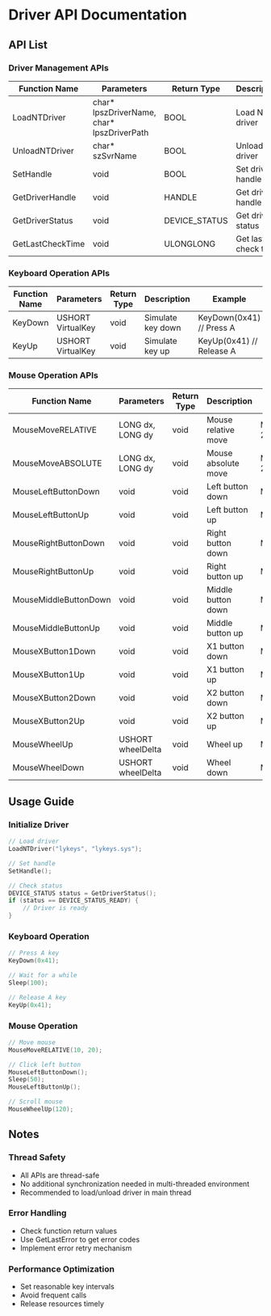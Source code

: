 # Driver API Documentation

## API List

### Driver Management APIs

<div class="driver-api-table">

| Function Name     | Parameters                                    | Return Type     | Description  | Example                                |
|------------------|-----------------------------------------------|----------------|--------------|----------------------------------------|
| LoadNTDriver     | char* lpszDriverName, char* lpszDriverPath    | BOOL           | Load NT driver | LoadNTDriver("lykeys", "lykeys.sys")  |
| UnloadNTDriver   | char* szSvrName                               | BOOL           | Unload NT driver | UnloadNTDriver("lykeys")              |
| SetHandle        | void                                          | BOOL           | Set driver handle | SetHandle()                           |
| GetDriverHandle  | void                                          | HANDLE         | Get driver handle | GetDriverHandle()                     |
| GetDriverStatus  | void                                          | DEVICE_STATUS  | Get driver status | GetDriverStatus()                     |
| GetLastCheckTime | void                                          | ULONGLONG      | Get last check time | GetLastCheckTime()                    |

</div>

### Keyboard Operation APIs

<div class="keyboard-api-table">

| Function Name | Parameters           | Return Type | Description      | Example                     |
|--------------|---------------------|-------------|------------------|-----------------------------|
| KeyDown      | USHORT VirtualKey   | void        | Simulate key down | KeyDown(0x41) // Press A    |
| KeyUp        | USHORT VirtualKey   | void        | Simulate key up   | KeyUp(0x41) // Release A    |

</div>

### Mouse Operation APIs

<div class="mouse-api-table">

| Function Name              | Parameters           | Return Type | Description      | Example                          |
|---------------------------|---------------------|-------------|------------------|----------------------------------|
| MouseMoveRELATIVE         | LONG dx, LONG dy    | void        | Mouse relative move | MouseMoveRELATIVE(10, 20)      |
| MouseMoveABSOLUTE         | LONG dx, LONG dy    | void        | Mouse absolute move | MouseMoveABSOLUTE(100, 200)    |
| MouseLeftButtonDown       | void                | void        | Left button down   | MouseLeftButtonDown()           |
| MouseLeftButtonUp         | void                | void        | Left button up     | MouseLeftButtonUp()             |
| MouseRightButtonDown      | void                | void        | Right button down  | MouseRightButtonDown()          |
| MouseRightButtonUp        | void                | void        | Right button up    | MouseRightButtonUp()            |
| MouseMiddleButtonDown     | void                | void        | Middle button down | MouseMiddleButtonDown()         |
| MouseMiddleButtonUp       | void                | void        | Middle button up   | MouseMiddleButtonUp()           |
| MouseXButton1Down         | void                | void        | X1 button down     | MouseXButton1Down()             |
| MouseXButton1Up           | void                | void        | X1 button up       | MouseXButton1Up()               |
| MouseXButton2Down         | void                | void        | X2 button down     | MouseXButton2Down()             |
| MouseXButton2Up           | void                | void        | X2 button up       | MouseXButton2Up()               |
| MouseWheelUp              | USHORT wheelDelta   | void        | Wheel up           | MouseWheelUp(120)               |
| MouseWheelDown            | USHORT wheelDelta   | void        | Wheel down         | MouseWheelDown(120)             |

</div>

## Usage Guide

### Initialize Driver
```c
// Load driver
LoadNTDriver("lykeys", "lykeys.sys");

// Set handle
SetHandle();

// Check status
DEVICE_STATUS status = GetDriverStatus();
if (status == DEVICE_STATUS_READY) {
    // Driver is ready
}
```

### Keyboard Operation
```c
// Press A key
KeyDown(0x41);

// Wait for a while
Sleep(100);

// Release A key
KeyUp(0x41);
```

### Mouse Operation
```c
// Move mouse
MouseMoveRELATIVE(10, 20);

// Click left button
MouseLeftButtonDown();
Sleep(50);
MouseLeftButtonUp();

// Scroll mouse
MouseWheelUp(120);
```

## Notes

### Thread Safety
- All APIs are thread-safe
- No additional synchronization needed in multi-threaded environment
- Recommended to load/unload driver in main thread

### Error Handling
- Check function return values
- Use GetLastError to get error codes
- Implement error retry mechanism

### Performance Optimization
- Set reasonable key intervals
- Avoid frequent calls
- Release resources timely 